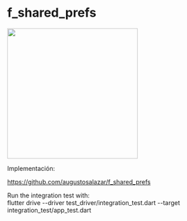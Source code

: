 # f_shared_prefs

<img src="https://user-images.githubusercontent.com/4458129/178773695-b5a7aa7d-fce4-4e72-952a-384c0f6ce924.gif" width="300" />

Implementación:

https://github.com/augustosalazar/f_shared_prefs

Run the integration test with:  
flutter drive --driver test_driver/integration_test.dart --target integration_test/app_test.dart
